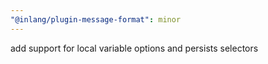 ```yaml
---
"@inlang/plugin-message-format": minor
---
```


add support for local variable options and persists selectors
